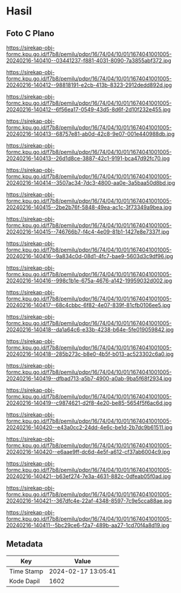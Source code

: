 # Hasil

## Foto C Plano

https://sirekap-obj-formc.kpu.go.id/f7b8/pemilu/pdpr/16/74/04/10/01/1674041001005-20240216-140410--03441237-f881-4031-8090-7a3855abf372.jpg

https://sirekap-obj-formc.kpu.go.id/f7b8/pemilu/pdpr/16/74/04/10/01/1674041001005-20240216-140412--98818191-e2cb-413b-8323-2912dedd892d.jpg

https://sirekap-obj-formc.kpu.go.id/f7b8/pemilu/pdpr/16/74/04/10/01/1674041001005-20240216-140412--6f56ea17-0549-43d5-8d6f-2d10f232e455.jpg

https://sirekap-obj-formc.kpu.go.id/f7b8/pemilu/pdpr/16/74/04/10/01/1674041001005-20240216-140413--68757e81-ab0d-42c8-9e07-001e440988db.jpg

https://sirekap-obj-formc.kpu.go.id/f7b8/pemilu/pdpr/16/74/04/10/01/1674041001005-20240216-140413--26d1d8ce-3887-42c1-9191-bca47d92fc70.jpg

https://sirekap-obj-formc.kpu.go.id/f7b8/pemilu/pdpr/16/74/04/10/01/1674041001005-20240216-140414--3507ac34-7dc3-4800-aa0e-3a5baa50d8bd.jpg

https://sirekap-obj-formc.kpu.go.id/f7b8/pemilu/pdpr/16/74/04/10/01/1674041001005-20240216-140415--2be2b76f-5848-49ea-ac1c-3f73349a9bea.jpg

https://sirekap-obj-formc.kpu.go.id/f7b8/pemilu/pdpr/16/74/04/10/01/1674041001005-20240216-140415--746766b7-f4c4-4e09-81b1-1427e8e7337f.jpg

https://sirekap-obj-formc.kpu.go.id/f7b8/pemilu/pdpr/16/74/04/10/01/1674041001005-20240216-140416--9a834c0d-08d1-4fc7-bae9-5603d3c9df96.jpg

https://sirekap-obj-formc.kpu.go.id/f7b8/pemilu/pdpr/16/74/04/10/01/1674041001005-20240216-140416--998c1b1e-675a-4676-a142-19959032d002.jpg

https://sirekap-obj-formc.kpu.go.id/f7b8/pemilu/pdpr/16/74/04/10/01/1674041001005-20240216-140417--68c4cbbc-6f82-4e07-839f-81cfb0106ee5.jpg

https://sirekap-obj-formc.kpu.go.id/f7b8/pemilu/pdpr/16/74/04/10/01/1674041001005-20240216-140418--da1a64c6-e33b-4238-b64e-5fe019059842.jpg

https://sirekap-obj-formc.kpu.go.id/f7b8/pemilu/pdpr/16/74/04/10/01/1674041001005-20240216-140418--285b273c-b8e0-4b5f-b013-ac523302c6a0.jpg

https://sirekap-obj-formc.kpu.go.id/f7b8/pemilu/pdpr/16/74/04/10/01/1674041001005-20240216-140419--dfbad713-a5b7-4900-a0ab-9ba5f68f2934.jpg

https://sirekap-obj-formc.kpu.go.id/f7b8/pemilu/pdpr/16/74/04/10/01/1674041001005-20240216-140419--c9874621-d2f8-4e20-be85-5654f5f6ac6d.jpg

https://sirekap-obj-formc.kpu.go.id/f7b8/pemilu/pdpr/16/74/04/10/01/1674041001005-20240216-140420--e43a0cc2-24dd-4e6c-be1d-2b7dc9b61511.jpg

https://sirekap-obj-formc.kpu.go.id/f7b8/pemilu/pdpr/16/74/04/10/01/1674041001005-20240216-140420--e6aae9ff-dc6d-4e5f-a612-cf37ab6004c9.jpg

https://sirekap-obj-formc.kpu.go.id/f7b8/pemilu/pdpr/16/74/04/10/01/1674041001005-20240216-140421--b63ef274-7e3a-4631-882c-0dfeab05f0ad.jpg

https://sirekap-obj-formc.kpu.go.id/f7b8/pemilu/pdpr/16/74/04/10/01/1674041001005-20240216-140421--367dfc4e-22af-4348-8597-7c9e5cca88ae.jpg

https://sirekap-obj-formc.kpu.go.id/f7b8/pemilu/pdpr/16/74/04/10/01/1674041001005-20240216-140411--5bc29ce6-f2a7-489b-aa27-1cd70f4a8d19.jpg


## Metadata

| Key        | Value               |
| ---------- | ------------------- |
| Time Stamp | 2024-02-17 13:05:41 |
| Kode Dapil | 1602                |



